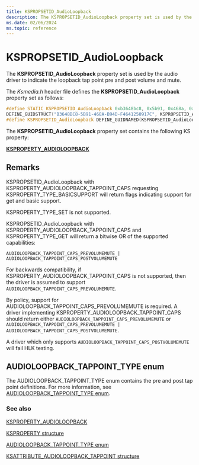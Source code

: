 ```yaml
---
title: KSPROPSETID_AudioLoopback
description: The KSPROPSETID_AudioLoopback property set is used by the audio driver to indicate the loopback tap point pre and post volume and mute.
ms.date: 02/06/2024
ms.topic: reference
---
```


# KSPROPSETID_AudioLoopback

The **KSPROPSETID_AudioLoopback** property set is used by the audio driver to indicate the loopback tap point pre and post volume and mute.

The *Ksmedia.h* header file defines the **KSPROPSETID_AudioLoopback** property set as follows:

```cpp
#define STATIC_KSPROPSETID_AudioLoopback 0xb3648bc8, 0x5b91, 0x468a, 0xb9, 0x4d, 0xf4, 0x64, 0x12, 0x50, 0x91, 0x7c
DEFINE_GUIDSTRUCT("B3648BC8-5B91-468A-B94D-F4641250917C", KSPROPSETID_AudioLoopback);
#define KSPROPSETID_AudioLoopback DEFINE_GUIDNAMED(KSPROPSETID_AudioLoopback)
```

The **KSPROPSETID_AudioLoopback** property set contains the following KS property:

[**KSPROPERTY_AUDIOLOOPBACK**](ksproperty-audioloopback.md)

## Remarks

KSPROPSETID_AudioLoopback with KSPROPERTY_AUDIOLOOPBACK_TAPPOINT_CAPS requesting KSPROPERTY_TYPE_BASICSUPPORT will return flags indicating support for get and basic support.

KSPROPERTY_TYPE_SET is not supported.

KSPROPSETID_AudioLoopback with KSPROPERTY_AUDIOLOOPBACK_TAPPOINT_CAPS and KSPROPERTY_TYPE_GET will return a bitwise OR of the supported capabilities:

`AUDIOLOOPBACK_TAPPOINT_CAPS_PREVOLUMEMUTE | AUDIOLOOPBACK_TAPPOINT_CAPS_POSTVOLUMEMUTE`

For backwards compatibility, if KSPROPERTY_AUDIOLOOPBACK_TAPPOINT_CAPS is not supported, then the driver is assumed to support `AUDIOLOOPBACK_TAPPOINT_CAPS_PREVOLUMEMUTE`.

By policy, support for AUDIOLOOPBACK_TAPPOINT_CAPS_PREVOLUMEMUTE is required. A driver implementing KSPROPERTY_AUDIOLOOPBACK_TAPPOINT_CAPS should return either `AUDIOLOOPBACK_TAPPOINT_CAPS_PREVOLUMEMUTE` or `AUDIOLOOPBACK_TAPPOINT_CAPS_PREVOLUMEMUTE | AUDIOLOOPBACK_TAPPOINT_CAPS_POSTVOLUMEMUTE`.

A driver which only supports `AUDIOLOOPBACK_TAPPOINT_CAPS_POSTVOLUMEMUTE` will fail HLK testing.

## AUDIOLOOPBACK_TAPPOINT_TYPE enum

The AUDIOLOOPBACK_TAPPOINT_TYPE enum contains the  pre and post tap point definitions. For more information, see [AUDIOLOOPBACK_TAPPOINT_TYPE enum](ne-ksmedia-audioloopback_tappoint_type.md).

### See also

[KSPROPERTY_AUDIOLOOPBACK](ksproperty-audioloopback.md)

[KSPROPERTY structure](/windows-hardware/drivers/stream/ksproperty-structure)

[AUDIOLOOPBACK_TAPPOINT_TYPE enum](ne-ksmedia-audioloopback_tappoint_type.md)

[KSATTRIBUTE_AUDIOLOOPBACK_TAPPOINT structure](ns-ksmedia-ksattribute_audioloopback_tappoint.md)

